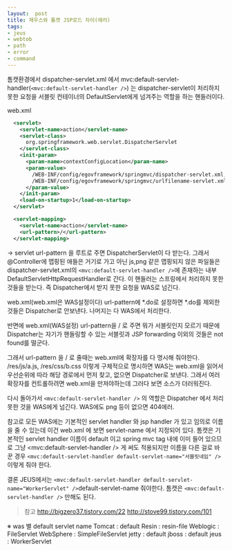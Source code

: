 ```yaml
---
layout:  post
title: 제우스와 톰캣 JSP로드 차이(에러)
tags:
- jeus
- webtob
- path
- error
- command
---
```


톰캣환경에서 dispatcher-servlet.xml 에서 mvc:default-servlet-handler(`<mvc:default-servlet-handler />`) 는 dispatcher-servlet이 처리하지 못한 요청을 서블릿 컨테이너의 DefaultServlet에게 넘겨주는 역할을 하는 핸들러이다.


web.xml
```xml
  <servlet>
    <servlet-name>action</servlet-name>
    <servlet-class>
      org.springframework.web.servlet.DispatcherServlet
    </servlet-class>
    <init-param>
      <param-name>contextConfigLocation</param-name>
      <param-value>
        /WEB-INF/config/egovframework/springmvc/dispatcher-servlet.xml,
        /WEB-INF/config/egovframework/springmvc/urlfilename-servlet.xml
      </param-value>
    </init-param>
    <load-on-startup>1</load-on-startup>
  </servlet>

  <servlet-mapping>
    <servlet-name>action</servlet-name>
    <url-pattern>/</url-pattern>
  </servlet-mapping>
```
-> servlet url-pattern 을 루트로 주면 DispatcherServlet이 다 받는다. 그래서 @Controller에 맵핑된 애들은 거기로 가고 아닌 js,png 같은 맵핑되지 않은 파일들은 dispatcher-servlet.xml의 `<mvc:default-servlet-handler />`에 존재하는 내부 DefaultServletHttpRequestHandler로 간다. 이 핸들러는 스프링에서 처리하지 못한 것들을 받는다. 즉 Dispatcher에서 받지 못한 요청을 WAS로 넘긴다.

web.xml(web.xml은 WAS설정이다) url-pattern에 *.do로 설정하면 *.do를 제외한 것들은 Dispatcher로 안보낸다. 나머지는 다 WAS에서 처리한다.

반면에 web.xml(WAS설정) url-pattern을 / 로 주면 뭐가 서블릿인지 모르기 때문에 Dispatcher는 자기가 핸들링할 수 있는 서블릿과 JSP forwarding 이외의 것들은 not found를 떨군다.

그래서 url-pattern 을 / 로 줄때는 web.xml에 확장자를 다 명시해 줘야한다. /res/js/a.js,  /res/css/b.css 이렇게 구체적으로 명시하면 WAS는 web.xml을 읽어서 우선순위에 따라 해당 경로에서 먼저 찾고, 없으면 Dispatcher로 보낸다. 그래서 여러 확장자를 컨트롤하려면 web.xml을 만져야하는데 그러다 보면 소스가 더러워진다.

다시 돌아가서 `<mvc:default-servlet-handler />` 의 역할은 Dispatcher 에서 처리 못한 것을 WAS에게 넘긴다. WAS에도 png 등이 없으면 404에러.

참고로 모든 WAS에는 기본적인 servlet handler 와 jsp handler 가 있고 임의로 이름을 줄 수 있는데 이건 web.xml 에 보면 servlet-name 에서 지정되어 있다.
톰캣은 기본적인 servlet handler 이름이 default 이고 spring mvc tag 내에 이미 들어 있으므로 그냥 <mvc:default-servlet-handler /> 게 써도 적용되지만 이름을 다른 걸로 바꾼 경우 `<mvc:default-servlet-handler default-servlet-name="서블릿네임" />` 이렇게 줘야 한다.

결론 JEUS에서는 `<mvc:default-servlet-handler default-servlet-name="WorkerServlet" />`default-servlet-name 줘야한다.
톰캣은 `<mvc:default-servlet-handler />` 만해도 된다.

> 참고 http://bigzero37.tistory.com/22
> http://stove99.tistory.com/101

※ was 별 default servlet name
Tomcat : default
Resin : resin-file
Weblogic :  FileServlet
WebSphere : SimpleFileServlet
jetty : default
jboss : default
jeus : WorkerServlet
